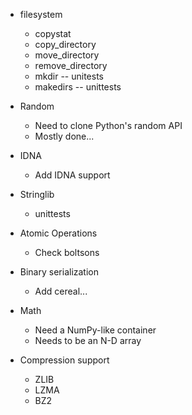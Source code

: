 - filesystem
    - copystat
    - copy_directory
    - move_directory
    - remove_directory
    - mkdir -- unitests
    - makedirs -- unittests

- Random
    - Need to clone Python's random API
    - Mostly done...

- IDNA
    - Add IDNA support

- Stringlib
    - unittests

- Atomic Operations
    - Check boltsons

- Binary serialization
    - Add cereal...

- Math
    - Need a NumPy-like container
    - Needs to be an N-D array

- Compression support
    - ZLIB
    - LZMA
    - BZ2
